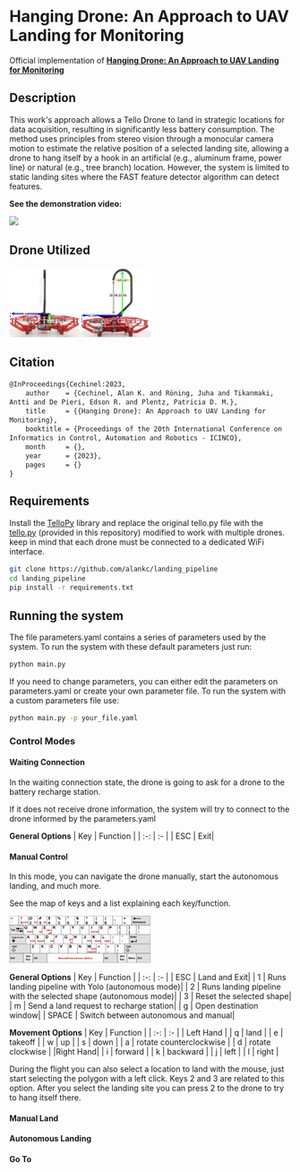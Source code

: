 # Hanging Drone: An Approach to UAV Landing for Monitoring
Official implementation of **[Hanging Drone: An Approach to UAV Landing for Monitoring]()**

## Description

This work's approach allows a Tello Drone to land in strategic locations for data acquisition, resulting in significantly less battery consumption. The method uses principles from stereo vision through a monocular camera motion to estimate the relative position of a selected landing site, allowing a drone to hang itself by a hook in an artificial (e.g., aluminum frame, power line) or natural (e.g., tree branch) location. However, the system is limited to static landing sites where the FAST feature detector algorithm can detect features.

**See the demonstration video:**

<!---->
[<img src="https://img.youtube.com/vi/-aCFcoKEJI8/maxresdefault.jpg" width="50%">](https://youtu.be/-aCFcoKEJI8)

## Drone Utilized

<img src="drone/drone_image.png" width="50%">

## Citation

```
@InProceedings{Cechinel:2023,
    author    = {Cechinel, Alan K. and Röning, Juha and Tikanmaki, Antti and De Pieri, Edson R. and Plentz, Patricia D. M.},
    title     = {{Hanging Drone}: An Approach to UAV Landing for Monitoring},
    booktitle = {Proceedings of the 20th International Conference on Informatics in Control, Automation and Robotics - ICINCO},
    month     = {},
    year      = {2023},
    pages     = {}
}
```

## Requirements

Install the [TelloPy](https://github.com/hanyazou/TelloPy) library and replace the original tello.py file with the [tello.py](extra/tello.py) (provided in this repository) modified to work with multiple drones. keep in mind that each drone must be connected to a dedicated WiFi interface.


```bash
git clone https://github.com/alankc/landing_pipeline
cd landing_pipeline
pip install -r requirements.txt
```

## Running the system

The file parameters.yaml contains a series of parameters used by the system. To run the system with these default parameters just run:

```bash
python main.py
```

If you need to change parameters, you can either edit the parameters on parameters.yaml or create your own parameter file.
To run the system with a custom parameters file use:

```bash
python main.py -p your_file.yaml
```

### Control Modes

#### Waiting Connection
In the waiting connection state, the drone is going to ask for a drone to the battery recharge station.

If it does not receive drone information, the system will try to connect to the drone informed by the parameters.yaml

**General Options**
| Key | Function |
| :-: | :- |
| ESC | Exit|

#### Manual Control

In this mode, you can navigate the drone manually, start the autonomous landing, and much more.

See the map of keys and a list explaining each key/function.

<img src="drone/keyboard.png" width="50%">

**General Options**
| Key | Function |
| :-: | :- |
| ESC | Land and Exit|
| 1 | Runs landing pipeline with Yolo (autonomous mode)|
| 2 | Runs landing pipeline with the selected shape (autonomous mode)|
| 3 | Reset the selected shape|
| m | Send a land request to recharge station|
| g | Open destination window|
| SPACE | Switch between autonomous and manual|

**Movement Options**
| Key | Function |
| :-: | :- |
| Left Hand |
| q | land |
| e | takeoff |
| w | up |
| s | down |
| a | rotate counterclockwise |
| d | rotate clockwise |
|Right Hand|
| i | forward |
| k | backward |
| j | left |
| l | right |

During the flight you can also select a location to land with the mouse, just start selecting the polygon with a left click.
Keys 2 and 3 are related to this option. After you select the landing site you can press 2 to the drone to try to hang itself there.

#### Manual Land

#### Autonomous Landing

#### Go To
